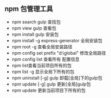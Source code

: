 ## npm 包管理工具

- npm search gulp 查找包
- npm view gulp 查看包
- npm install gulp  安装包
- npm install -g express-generator 全局安装包
- npm root -g 查看全局安装路径
- npm config set prefix "d:\global" 修改全局路径
- npm config list 查看所有 配置信息
- npm list查看当前项目所有的包
- npm list -g 显示全局下所有的包
- npm uninstall [-g] gulp 卸载[全局]下的gulp包
- npm update  [-g] gulp 更新[全局]gulp包
- npm update 更新当前项目下所有的包

